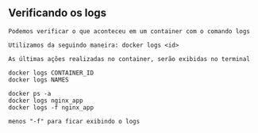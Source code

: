 ## Verificando os logs

```
Podemos verificar o que aconteceu em um container com o comando logs
```

```
Utilizamos da seguindo maneira: docker logs <id>
```

```
As últimas ações realizadas no container, serão exibidas no terminal
```

```
docker logs CONTAINER_ID
docker logs NAMES

docker ps -a
docker logs nginx_app
docker logs -f nginx_app

menos "-f" para ficar exibindo o logs
```
